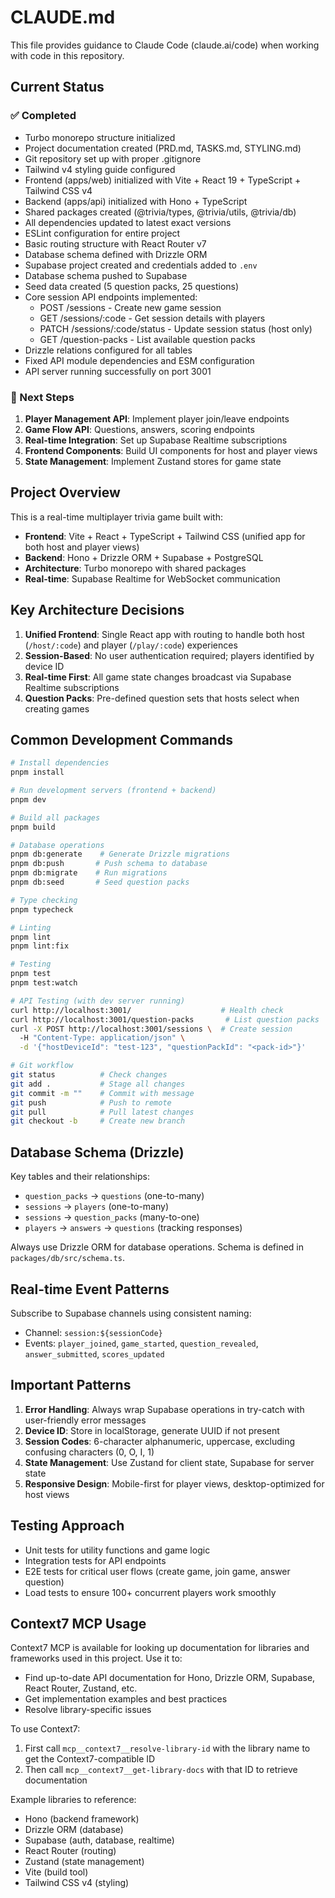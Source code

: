 # CLAUDE.md

This file provides guidance to Claude Code (claude.ai/code) when working with code in this repository.

## Current Status

### ✅ Completed
- Turbo monorepo structure initialized
- Project documentation created (PRD.md, TASKS.md, STYLING.md)
- Git repository set up with proper .gitignore
- Tailwind v4 styling guide configured
- Frontend (apps/web) initialized with Vite + React 19 + TypeScript + Tailwind CSS v4
- Backend (apps/api) initialized with Hono + TypeScript
- Shared packages created (@trivia/types, @trivia/utils, @trivia/db)
- All dependencies updated to latest exact versions
- ESLint configuration for entire project
- Basic routing structure with React Router v7
- Database schema defined with Drizzle ORM
- Supabase project created and credentials added to `.env`
- Database schema pushed to Supabase
- Seed data created (5 question packs, 25 questions)
- Core session API endpoints implemented:
  - POST /sessions - Create new game session
  - GET /sessions/:code - Get session details with players
  - PATCH /sessions/:code/status - Update session status (host only)
  - GET /question-packs - List available question packs
- Drizzle relations configured for all tables
- Fixed API module dependencies and ESM configuration
- API server running successfully on port 3001

### 🚀 Next Steps
1. **Player Management API**: Implement player join/leave endpoints
2. **Game Flow API**: Questions, answers, scoring endpoints
3. **Real-time Integration**: Set up Supabase Realtime subscriptions
4. **Frontend Components**: Build UI components for host and player views
5. **State Management**: Implement Zustand stores for game state

## Project Overview

This is a real-time multiplayer trivia game built with:
- **Frontend**: Vite + React + TypeScript + Tailwind CSS (unified app for both host and player views)
- **Backend**: Hono + Drizzle ORM + Supabase + PostgreSQL
- **Architecture**: Turbo monorepo with shared packages
- **Real-time**: Supabase Realtime for WebSocket communication

## Key Architecture Decisions

1. **Unified Frontend**: Single React app with routing to handle both host (`/host/:code`) and player (`/play/:code`) experiences
2. **Session-Based**: No user authentication required; players identified by device ID
3. **Real-time First**: All game state changes broadcast via Supabase Realtime subscriptions
4. **Question Packs**: Pre-defined question sets that hosts select when creating games

## Common Development Commands

```bash
# Install dependencies
pnpm install

# Run development servers (frontend + backend)
pnpm dev

# Build all packages
pnpm build

# Database operations
pnpm db:generate    # Generate Drizzle migrations
pnpm db:push       # Push schema to database
pnpm db:migrate    # Run migrations
pnpm db:seed       # Seed question packs

# Type checking
pnpm typecheck

# Linting
pnpm lint
pnpm lint:fix

# Testing
pnpm test
pnpm test:watch

# API Testing (with dev server running)
curl http://localhost:3001/                    # Health check
curl http://localhost:3001/question-packs       # List question packs
curl -X POST http://localhost:3001/sessions \  # Create session
  -H "Content-Type: application/json" \
  -d '{"hostDeviceId": "test-123", "questionPackId": "<pack-id>"}'

# Git workflow
git status          # Check changes
git add .           # Stage all changes
git commit -m ""    # Commit with message
git push            # Push to remote
git pull            # Pull latest changes
git checkout -b     # Create new branch
```

## Database Schema (Drizzle)

Key tables and their relationships:
- `question_packs` → `questions` (one-to-many)
- `sessions` → `players` (one-to-many)
- `sessions` → `question_packs` (many-to-one)
- `players` → `answers` → `questions` (tracking responses)

Always use Drizzle ORM for database operations. Schema is defined in `packages/db/src/schema.ts`.

## Real-time Event Patterns

Subscribe to Supabase channels using consistent naming:
- Channel: `session:${sessionCode}`
- Events: `player_joined`, `game_started`, `question_revealed`, `answer_submitted`, `scores_updated`

## Important Patterns

1. **Error Handling**: Always wrap Supabase operations in try-catch with user-friendly error messages
2. **Device ID**: Store in localStorage, generate UUID if not present
3. **Session Codes**: 6-character alphanumeric, uppercase, excluding confusing characters (0, O, I, 1)
4. **State Management**: Use Zustand for client state, Supabase for server state
5. **Responsive Design**: Mobile-first for player views, desktop-optimized for host views

## Testing Approach

- Unit tests for utility functions and game logic
- Integration tests for API endpoints
- E2E tests for critical user flows (create game, join game, answer question)
- Load tests to ensure 100+ concurrent players work smoothly

## Context7 MCP Usage

Context7 MCP is available for looking up documentation for libraries and frameworks used in this project. Use it to:
- Find up-to-date API documentation for Hono, Drizzle ORM, Supabase, React Router, Zustand, etc.
- Get implementation examples and best practices
- Resolve library-specific issues

To use Context7:
1. First call `mcp__context7__resolve-library-id` with the library name to get the Context7-compatible ID
2. Then call `mcp__context7__get-library-docs` with that ID to retrieve documentation

Example libraries to reference:
- Hono (backend framework)
- Drizzle ORM (database)
- Supabase (auth, database, realtime)
- React Router (routing)
- Zustand (state management)
- Vite (build tool)
- Tailwind CSS v4 (styling)